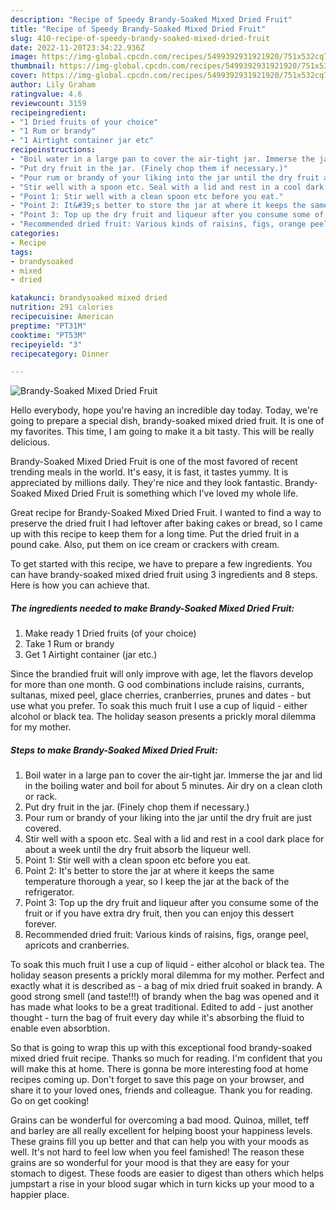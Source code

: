 ```yaml
---
description: "Recipe of Speedy Brandy-Soaked Mixed Dried Fruit"
title: "Recipe of Speedy Brandy-Soaked Mixed Dried Fruit"
slug: 410-recipe-of-speedy-brandy-soaked-mixed-dried-fruit
date: 2022-11-20T23:34:22.936Z
image: https://img-global.cpcdn.com/recipes/5499392931921920/751x532cq70/brandy-soaked-mixed-dried-fruit-recipe-main-photo.jpg
thumbnail: https://img-global.cpcdn.com/recipes/5499392931921920/751x532cq70/brandy-soaked-mixed-dried-fruit-recipe-main-photo.jpg
cover: https://img-global.cpcdn.com/recipes/5499392931921920/751x532cq70/brandy-soaked-mixed-dried-fruit-recipe-main-photo.jpg
author: Lily Graham
ratingvalue: 4.6
reviewcount: 3159
recipeingredient:
- "1 Dried fruits of your choice"
- "1 Rum or brandy"
- "1 Airtight container jar etc"
recipeinstructions:
- "Boil water in a large pan to cover the air-tight jar. Immerse the jar and lid in the boiling water and boil for about 5 minutes. Air dry on a clean cloth or rack."
- "Put dry fruit in the jar. (Finely chop them if necessary.)"
- "Pour rum or brandy of your liking into the jar until the dry fruit are just covered."
- "Stir well with a spoon etc. Seal with a lid and rest in a cool dark place for about a week until the dry fruit absorb the liqueur well."
- "Point 1: Stir well with a clean spoon etc before you eat."
- "Point 2: It&#39;s better to store the jar at where it keeps the same temperature thorough a year, so I keep the jar at the back of the refrigerator."
- "Point 3: Top up the dry fruit and liqueur after you consume some of the fruit or if you have extra dry fruit, then you can enjoy this dessert forever."
- "Recommended dried fruit: Various kinds of raisins, figs, orange peel, apricots and cranberries."
categories:
- Recipe
tags:
- brandysoaked
- mixed
- dried

katakunci: brandysoaked mixed dried 
nutrition: 291 calories
recipecuisine: American
preptime: "PT31M"
cooktime: "PT53M"
recipeyield: "3"
recipecategory: Dinner

---
```



![Brandy-Soaked Mixed Dried Fruit](https://img-global.cpcdn.com/recipes/5499392931921920/751x532cq70/brandy-soaked-mixed-dried-fruit-recipe-main-photo.jpg)

Hello everybody, hope you're having an incredible day today. Today, we're going to prepare a special dish, brandy-soaked mixed dried fruit. It is one of my favorites. This time, I am going to make it a bit tasty. This will be really delicious.

Brandy-Soaked Mixed Dried Fruit is one of the most favored of recent trending meals in the world. It's easy, it is fast, it tastes yummy. It is appreciated by millions daily. They're nice and they look fantastic. Brandy-Soaked Mixed Dried Fruit is something which I've loved my whole life.

Great recipe for Brandy-Soaked Mixed Dried Fruit. I wanted to find a way to preserve the dried fruit I had leftover after baking cakes or bread, so I came up with this recipe to keep them for a long time. Put the dried fruit in a pound cake. Also, put them on ice cream or crackers with cream.


To get started with this recipe, we have to prepare a few ingredients. You can have brandy-soaked mixed dried fruit using 3 ingredients and 8 steps. Here is how you can achieve that.

<!--inarticleads1-->

##### The ingredients needed to make Brandy-Soaked Mixed Dried Fruit:

1. Make ready 1 Dried fruits (of your choice)
1. Take 1 Rum or brandy
1. Get 1 Airtight container (jar etc.)


Since the brandied fruit will only improve with age, let the flavors develop for more than one month. G ood combinations include raisins, currants, sultanas, mixed peel, glace cherries, cranberries, prunes and dates - but use what you prefer. To soak this much fruit I use a cup of liquid - either alcohol or black tea. The holiday season presents a prickly moral dilemma for my mother. 

<!--inarticleads2-->

##### Steps to make Brandy-Soaked Mixed Dried Fruit:

1. Boil water in a large pan to cover the air-tight jar. Immerse the jar and lid in the boiling water and boil for about 5 minutes. Air dry on a clean cloth or rack.
1. Put dry fruit in the jar. (Finely chop them if necessary.)
1. Pour rum or brandy of your liking into the jar until the dry fruit are just covered.
1. Stir well with a spoon etc. Seal with a lid and rest in a cool dark place for about a week until the dry fruit absorb the liqueur well.
1. Point 1: Stir well with a clean spoon etc before you eat.
1. Point 2: It&#39;s better to store the jar at where it keeps the same temperature thorough a year, so I keep the jar at the back of the refrigerator.
1. Point 3: Top up the dry fruit and liqueur after you consume some of the fruit or if you have extra dry fruit, then you can enjoy this dessert forever.
1. Recommended dried fruit: Various kinds of raisins, figs, orange peel, apricots and cranberries.


To soak this much fruit I use a cup of liquid - either alcohol or black tea. The holiday season presents a prickly moral dilemma for my mother. Perfect and exactly what it is described as - a bag of mix dried fruit soaked in brandy. A good strong smell (and taste!!!) of brandy when the bag was opened and it has made what looks to be a great traditional. Edited to add - just another thought - turn the bag of fruit every day while it&#39;s absorbing the fluid to enable even absorbtion. 

So that is going to wrap this up with this exceptional food brandy-soaked mixed dried fruit recipe. Thanks so much for reading. I'm confident that you will make this at home. There is gonna be more interesting food at home recipes coming up. Don't forget to save this page on your browser, and share it to your loved ones, friends and colleague. Thank you for reading. Go on get cooking!

Grains can be wonderful for overcoming a bad mood. Quinoa, millet, teff and barley are all really excellent for helping boost your happiness levels. These grains fill you up better and that can help you with your moods as well. It's not hard to feel low when you feel famished! The reason these grains are so wonderful for your mood is that they are easy for your stomach to digest. These foods are easier to digest than others which helps jumpstart a rise in your blood sugar which in turn kicks up your mood to a happier place.
